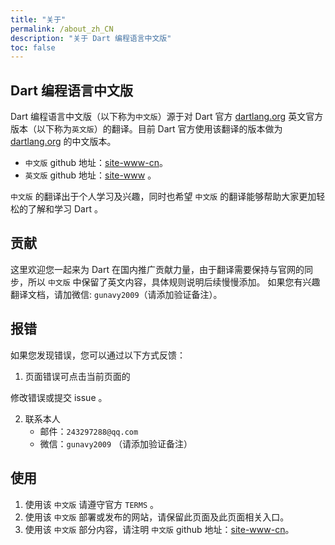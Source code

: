 ```yaml
---
title: "关于"
permalink: /about_zh_CN
description: "关于 Dart 编程语言中文版"
toc: false
---
```


## Dart 编程语言中文版

Dart 编程语言中文版（以下称为`中文版`）源于对 Dart 官方 [dartlang.org](https://www.dartlang.org) 英文官方版本（以下称为`英文版`）的翻译。目前 Dart 官方使用该翻译的版本做为 [dartlang.org](https://www.dartlang.org) 的中文版本。
- `中文版` github 地址：[site-www-cn](https://github.com/dartchina/site-www-cn)。
- `英文版` github 地址：[site-www](https://github.com/dart-lang/site-www) 。

`中文版` 的翻译出于个人学习及兴趣，同时也希望 `中文版` 的翻译能够帮助大家更加轻松的了解和学习 Dart 。

## 贡献

这里欢迎您一起来为 Dart 在国内推广贡献力量，由于翻译需要保持与官网的同步，所以 `中文版` 中保留了英文内容，具体规则说明后续慢慢添加。
如果您有兴趣翻译文档，请加微信: `gunavy2009`（请添加验证备注）。

## 报错

如果您发现错误，您可以通过以下方式反馈：

1. 页面错误可点击当前页面的
<span>
  <a href="{{path}}" class="btn no-automatic-external" title="View page source" target="_blank" rel="noopener">
    <i class="fas fa-file-alt fa-sm"></i>
  </a>
  <a href="{{repo}}/issues/new?{{issueTitle}}&{{issueBody}}" class="btn no-automatic-external" title="Report a issue with this page"
    target="_blank" rel="noopener">
    <i class="fas fa-bug fa-sm"></i>
  </a>
</span>
修改错误或提交 issue 。

2. 联系本人
	- 邮件：`243297288@qq.com`
	- 微信：`gunavy2009` （请添加验证备注）

## 使用

1. 使用该 `中文版` 请遵守官方 `TERMS` 。
2. 使用该 `中文版` 部署或发布的网站，请保留此页面及此页面相关入口。
3. 使用该 `中文版` 部分内容，请注明 `中文版` github 地址：[site-www-cn](https://github.com/dartchina/site-www-cn)。
